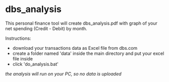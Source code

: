 # dbs_analysis

This personal finance tool will create dbs_analysis.pdf with graph of your net spending (Credit - Debit) by month.

Instructions:
- download your transactions data as Excel file from dbs.com
- create a folder named 'data' inside the main directory and put your excel file inside
- click 'do_analysis.bat'

*the analysis will run on your PC, so no data is uploaded*
